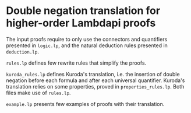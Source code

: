 # Double negation translation for higher-order Lambdapi proofs

The input proofs require to only use the connectors and quantifiers presented in `logic.lp`, and the natural deduction rules presented in `deduction.lp`. 

`rules.lp` defines few rewrite rules that simplify the proofs. 

`kuroda_rules.lp` defines Kuroda's translation, i.e. the insertion of double negation before each formula and after each universal quantifier. Kuroda's translation relies on some properties, proved in `properties_rules.lp`. Both files make use of `rules.lp`.

`example.lp` presents few examples of proofs with their translation.